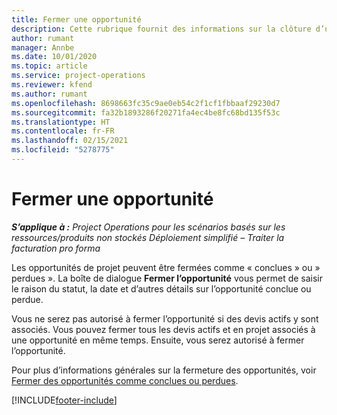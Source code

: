 ```yaml
---
title: Fermer une opportunité
description: Cette rubrique fournit des informations sur la clôture d’une opportunité de projet.
author: rumant
manager: Annbe
ms.date: 10/01/2020
ms.topic: article
ms.service: project-operations
ms.reviewer: kfend
ms.author: rumant
ms.openlocfilehash: 8698663fc35c9ae0eb54c2f1cf1fbbaaf29230d7
ms.sourcegitcommit: fa32b1893286f20271fa4ec4be8fc68bd135f53c
ms.translationtype: HT
ms.contentlocale: fr-FR
ms.lasthandoff: 02/15/2021
ms.locfileid: "5278775"
---
```

# <a name="close-an-opportunity"></a>Fermer une opportunité

_**S’applique à :** Project Operations pour les scénarios basés sur les ressources/produits non stockés Déploiement simplifié – Traiter la facturation pro forma_

Les opportunités de projet peuvent être fermées comme « conclues » ou » perdues ». La boîte de dialogue **Fermer l’opportunité** vous permet de saisir le raison du statut, la date et d’autres détails sur l’opportunité conclue ou perdue.

Vous ne serez pas autorisé à fermer l’opportunité si des devis actifs y sont associés. Vous pouvez fermer tous les devis actifs et en projet associés à une opportunité en même temps. Ensuite, vous serez autorisé à fermer l’opportunité.

Pour plus d’informations générales sur la fermeture des opportunités, voir [Fermer des opportunités comme conclues ou perdues](https://docs.microsoft.com/dynamics365/sales-enterprise/close-opportunity-won-lost-sales).


[!INCLUDE[footer-include](../includes/footer-banner.md)]